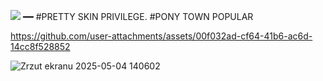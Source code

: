 

<img src="https://komarev.com/ghpvc/?username=peruere&color=808080&style=flat-square&label=gotham&base=13693"> ━━ #PRETTY SKIN PRIVILEGE.  #PONY TOWN POPULAR <br>
 <p align="center"> 

https://github.com/user-attachments/assets/00f032ad-cf64-41b6-ac6d-14cc8f528852

![Zrzut ekranu 2025-05-04 140602](https://github.com/user-attachments/assets/dd9659d6-8150-4cdc-8982-c6c8a90e96c7)
